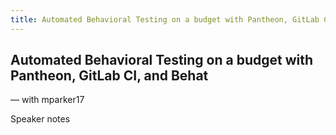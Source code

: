 ```yaml
---
title: Automated Behavioral Testing on a budget with Pantheon, GitLab CI, and Behat - speaker notes
---
```


<section>

# Automated Behavioral Testing on a budget with Pantheon, GitLab CI, and Behat
— with mparker17

Speaker notes

</section>

